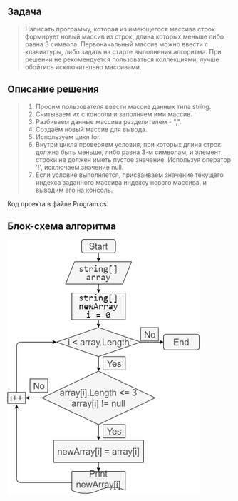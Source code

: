 ## Задача
>Написать программу, которая из имеющегося массива строк формирует новый массив из строк, длина которых меньше либо равна 3 символа. Первоначальный массив можно ввести с клавиатуры, либо задать на старте выполнения алгоритма. При решении не рекомендуется пользоваться коллекциями, лучше обойтись исключительно массивами.

## Описание решения

>1. Просим пользователя ввести массив данных типа string.
>2. Считываем их с консоли и заполняем ими массив.
>3. Разбиваем данные массива разделителем - ",".
>4. Создаём новый массив для вывода.
>5. Используем цикл for.
>6. Внутри цикла проверяем условия, при которых длина строк должна быть меньше, либо равна 3-м символам, и элемент строки не должен иметь пустое значение. Используя оператор '!', исключаем значение null.
>7. Если условие выполняется, присваиваем значение текущего индекса заданного массива индексу нового массива, и выводим его на консоль.

Код проекта в файле Program.cs. 

## Блок-схема алгоритма
![Альтернативный текст](logic.png)